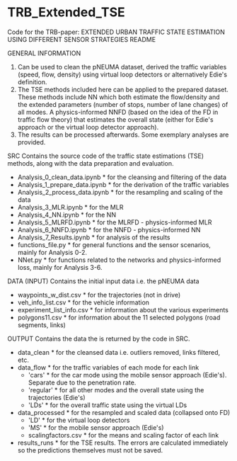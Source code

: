 # TRB_Extended_TSE
Code for the TRB-paper: EXTENDED URBAN TRAFFIC STATE ESTIMATION USING DIFFERENT SENSOR STRATEGIES
README

GENERAL INFORMATION
1. Can be used to clean the pNEUMA dataset, derived the traffic variables (speed, flow, density) using virtual loop detectors or alternatively Edie's definition. 
2. The TSE methods included here can be applied to the prepared dataset. These methods include NN which both estimate the flow/density and the extended parameters (number of stops, number of lane changes) of all modes. A physics-informed NNFD (based on the idea of the FD in traffic flow theory) that estimates the overall state (either for Edie's approach or the virtual loop detector approach). 
3. The results can be processed afterwards. Some exemplary analyses are provided.

SRC
Contains the source code of the traffic state estimations (TSE) methods, along with the data preparation and evaluation.
- Analysis_0_clean_data.ipynb * for the cleansing and filtering of the data
- Analysis_1_prepare_data.ipynb * for the derivation of the traffic variables
- Analysis_2_process_data.ipynb * for the resampling and scaling of the data
- Analysis_3_MLR.ipynb * for the MLR
- Analysis_4_NN.ipynb * for the NN
- Analysis_5_MLRFD.ipynb * for the MLRFD - physics-informed MLR
- Analysis_6_NNFD.ipynb * for the NNFD - physics-informed NN
- Analysis_7_Results.ipynb * for analysis of the results
- functions_file.py * for general functions and the sensor scenarios, mainly for Analysis 0-2.
- NNet.py * for functions related to the networks and physics-informed loss, mainly for Analysis 3-6.

DATA (INPUT)
Contains the initial input data i.e. the pNEUMA data
- waypoints_w_dist.csv * for the trajectories (not in drive)
- veh_info_list.csv * for the vehicle information
- experiment_list_info.csv * for information about the various experiments
- polygons11.csv * for information about the 11 selected polygons (road segments, links)

OUTPUT
Contains the data the is returned by the code in SRC. 
- data_clean * for the cleansed data i.e. outliers removed, links filtered, etc.
- data_flow * for the traffic variables of each mode for each link
	- 'cars' * for the car mode using the mobile sensor approach (Edie's). Separate due to the penetration rate.
	- 'regular' * for all other modes and the overall state using the trajectories (Edie's)
	- 'LDs' 	* for the overall traffic state using the virtual LDs
- data_processed * for the resampled and scaled data (collapsed onto FD)
	- 'LD' * for the virtual loop detectors
	- 'MS' * for the mobile sensor approach (Edie's)
	- scalingfactors.csv * for the means and scaling factor of each link
- results_runs * for the TSE results. The errors are calculated immediately so the predictions themselves must not be saved.

